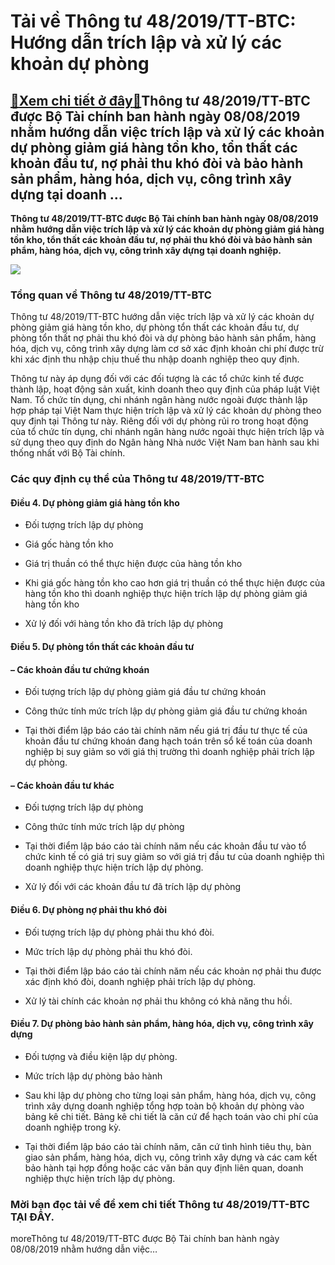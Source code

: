 Tải về Thông tư 48/2019/TT-BTC: Hướng dẫn trích lập và xử lý các khoản dự phòng
===============================================================================

[:gift:Xem chi tiết ở đây:gift:](https://hddtvn.com/tai-ve-thong-tu-48-2019-tt-btc-huong-dan-trich-lap-va-xu-ly-cac-khoan-du-phong/)Thông tư 48/2019/TT-BTC được Bộ Tài chính ban hành ngày 08/08/2019 nhằm hướng dẫn việc trích lập và xử lý các khoản dự phòng giảm giá hàng tồn kho, tổn thất các khoản đầu tư, nợ phải thu khó đòi và bảo hành sản phẩm, hàng hóa, dịch vụ, công trình xây dựng tại doanh …
---------------------------------------------------------------------------------------------------------------------------------------------------------------------------------------------------------------------------------------------------------------------------

**Thông tư 48/2019/TT-BTC được Bộ Tài chính ban hành ngày 08/08/2019 nhằm hướng dẫn việc trích lập và xử lý các khoản dự phòng giảm giá hàng tồn kho, tổn thất các khoản đầu tư, nợ phải thu khó đòi và bảo hành sản phẩm, hàng hóa, dịch vụ, công trình xây dựng tại doanh nghiệp.**


![](https://hddtvn.com/wp-content/uploads/2021/01/EtIJOEo.png)


### Tổng quan về Thông tư 48/2019/TT-BTC


Thông tư 48/2019/TT-BTC hướng dẫn việc trích lập và xử lý các khoản dự phòng giảm giá hàng tồn kho, dự phòng tổn thất các khoản đầu tư, dự phòng tổn thất nợ phải thu khó đòi và dự phòng bảo hành sản phẩm, hàng hóa, dịch vụ, công trình xây dựng làm cơ sở xác định khoản chi phí được trừ khi xác định thu nhập chịu thuế thu nhập doanh nghiệp theo quy định.


Thông tư này áp dụng đối với các đối tượng là các tổ chức kinh tế được thành lập, hoạt động sản xuất, kinh doanh theo quy định của pháp luật Việt Nam. Tổ chức tín dụng, chi nhánh ngân hàng nước ngoài được thành lập hợp pháp tại Việt Nam thực hiện trích lập và xử lý các khoản dự phòng theo quy định tại Thông tư này. Riêng đối với dự phòng rủi ro trong hoạt động của tổ chức tín dụng, chi nhánh ngân hàng nước ngoài thực hiện trích lập và sử dụng theo quy định do Ngân hàng Nhà nước Việt Nam ban hành sau khi thống nhất với Bộ Tài chính.


### Các quy định cụ thể của Thông tư 48/2019/TT-BTC


#### Điều 4. Dự phòng giảm giá hàng tồn kho




* Đối tượng trích lập dự phòng

* Giá gốc hàng tồn kho

* Giá trị thuần có thể thực hiện được của hàng tồn kho

* Khi giá gốc hàng tồn kho cao hơn giá trị thuần có thể thực hiện được của hàng tồn kho thì doanh nghiệp thực hiện trích lập dự phòng giảm giá hàng tồn kho

* Xử lý đối với hàng tồn kho đã trích lập dự phòng



#### Điều 5. Dự phòng tổn thất các khoản đầu tư


#### – Các khoản đầu tư chứng khoán




* Đối tượng trích lập dự phòng giảm giá đầu tư chứng khoán

* Công thức tính mức trích lập dự phòng giảm giá đầu tư chứng khoán

* Tại thời điểm lập báo cáo tài chính năm nếu giá trị đầu tư thực tế của khoản đầu tư chứng khoán đang hạch toán trên sổ kế toán của doanh nghiệp bị suy giảm so với giá thị trường thì doanh nghiệp phải trích lập dự phòng.



#### – Các khoản đầu tư khác




* Đối tượng trích lập dự phòng

* Công thức tính mức trích lập dự phòng

* Tại thời điểm lập báo cáo tài chính năm nếu các khoản đầu tư vào tổ chức kinh tế có giá trị suy giảm so với giá trị đầu tư của doanh nghiệp thì doanh nghiệp thực hiện trích lập dự phòng.

* Xử lý đối với các khoản đầu tư đã trích lập dự phòng



#### Điều 6. Dự phòng nợ phải thu khó đòi




* Đối tượng trích lập dự phòng phải thu khó đòi.

* Mức trích lập dự phòng phải thu khó đòi.

* Tại thời điểm lập báo cáo tài chính năm nếu các khoản nợ phải thu được xác định khó đòi, doanh nghiệp phải trích lập dự phòng.

* Xử lý tài chính các khoản nợ phải thu không có khả năng thu hồi.



#### Điều 7. Dự phòng bảo hành sản phẩm, hàng hóa, dịch vụ, công trình xây dựng




* Đối tượng và điều kiện lập dự phòng.

* Mức trích lập dự phòng bảo hành

* Sau khi lập dự phòng cho từng loại sản phẩm, hàng hóa, dịch vụ, công trình xây dựng doanh nghiệp tổng hợp toàn bộ khoản dự phòng vào bảng kê chi tiết. Bảng kê chi tiết là căn cứ để hạch toán vào chi phí của doanh nghiệp trong kỳ.

* Tại thời điểm lập báo cáo tài chính năm, căn cứ tình hình tiêu thụ, bàn giao sản phẩm, hàng hóa, dịch vụ, công trình xây dựng và các cam kết bảo hành tại hợp đồng hoặc các văn bản quy định liên quan, doanh nghiệp thực hiện trích lập dự phòng.



### Mời bạn đọc tải về để xem chi tiết Thông tư 48/2019/TT-BTC **TẠI ĐÂY**.


moreThông tư 48/2019/TT-BTC được Bộ Tài chính ban hành ngày 08/08/2019 nhằm hướng dẫn việc…

